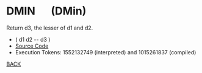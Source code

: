 # DMIN &emsp; (DMin)
Return d3, the lesser of d1 and d2.
* ( d1 d2 -- d3 )
* [Source Code](../words/double/DMin.cs)
* Execution Tokens: 1552132749 (interpreted) and 1015261837 (compiled)


[BACK](builtins.md#DMin)
